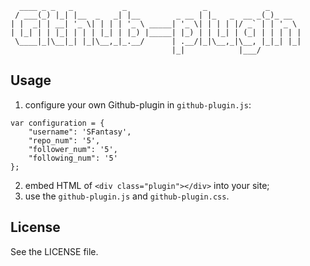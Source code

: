 ```
  ____ _ _   _           _                 _             _       
 / ___(_) |_| |__  _   _| |__        _ __ | |_   _  __ _(_)_ __  
| |  _| | __| '_ \| | | | '_ \ _____| '_ \| | | | |/ _` | | '_ \ 
| |_| | | |_| | | | |_| | |_) |_____| |_) | | |_| | (_| | | | | |
 \____|_|\__|_| |_|\__,_|_.__/      | .__/|_|\__,_|\__, |_|_| |_|
                                    |_|            |___/         

```
## Usage

1. configure your own Github-plugin in `github-plugin.js`:

```
var configuration = {
	"username": 'SFantasy',
	"repo_num": '5',
	"follower_num": '5',
	"following_num": '5'
};
```

2. embed HTML of `<div class="plugin"></div>` into your site;
3. use the `github-plugin.js` and `github-plugin.css`.

## License

See the LICENSE file.